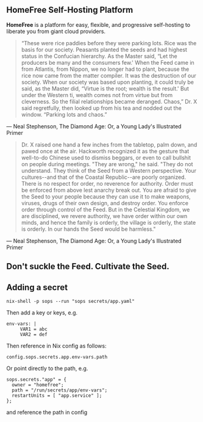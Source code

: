 ## HomeFree Self-Hosting Platform

**HomeFree** is a platform for easy, flexible, and progressive self-hosting to
liberate you from giant cloud providers.

> “These were rice paddies before they were parking lots. Rice was the basis for our society. Peasants planted the seeds and had highest status in the Confucian hierarchy. As the Master said, “Let the producers be many and the consumers few.' When the Feed came in from Atlantis, from Nippon, we no longer had to plant, because the rice now came from the matter compiler. It was the destruction of our society. When our society was based upon planting, it could truly be said, as the Master did, “Virtue is the root; wealth is the result.' But under the Western ti, wealth comes not from virtue but from cleverness. So the filial relationships became deranged. Chaos,” Dr. X said regretfully, then looked up from his tea and nodded out the window. “Parking lots and chaos.”

― Neal Stephenson, The Diamond Age: Or, a Young Lady's Illustrated Primer

> Dr. X raised one hand a few inches from the tabletop, palm down, and pawed once at the air. Hackworth recognized it as the gesture that well-to-do Chinese used to dismiss beggars, or even to call bullshit on people during meetings. "They are wrong," he said. "They do not understand. They think of the Seed from a Western perspective. Your cultures--and that of the Coastal Republic--are poorly organized. There is no respect for order, no reverence for authority. Order must be enforced from above lest anarchy break out. You are afraid to give the Seed to your people because they can use it to make weapons, viruses, drugs of their own design, and destroy order. You enforce order through control of the Feed. But in the Celestial Kingdom, we are disciplined, we revere authority, we have order within our own minds, and hence the family is orderly, the village is orderly, the state is orderly. In our hands the Seed would be harmless."

― Neal Stephenson, The Diamond Age: Or, a Young Lady's Illustrated Primer

## Don't suckle the Feed. Cultivate the Seed.

## Adding a secret

```
nix-shell -p sops --run "sops secrets/app.yaml"
```

Then add a key or keys, e.g.

```
env-vars: |
     VAR1 = abc
     VAR2 = def
```

Then reference in Nix config as follows:

```
config.sops.secrets.app.env-vars.path
```

Or point directly to the path, e.g.
```
sops.secrets."app" = {
  owner = "homefree";
  path = "/run/secrets/app/env-vars";
  restartUnits = [ "app.service" ];
};
```
and reference the path in config
